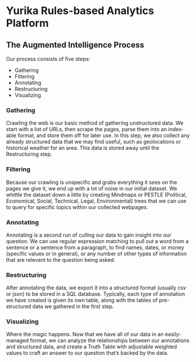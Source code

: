 # Yurika Rules-based Analytics Platform

## The Augmented Intelligence Process

Our process consists of five steps:
* Gathering
* Filtering
* Annotating
* Restructuring
* Visualizing
### Gathering
Crawling the web is our basic method of gathering unstructured data. We start with a list of URLs, then scrape the pages, parse them into an index-able format, and store them off for later use. 
In this step, we also collect any already structured data that we may find useful, such as geolocations or historical weather for an area. This data is stored away until the Restructuring step.
### Filtering
Because our crawling is unspecific and grabs everything it sees on the pages we give it, we end up with a lot of noise in our initial dataset. We whittle the dataset down a little by creating Mindmaps or PESTLE (Political, Economical, Social, Technical, Legal, Environmental) trees that we can use to query for specific topics within our collected webpages.
### Annotating
Annotating is a second run of culling our data to gain insight into our question. We can use regular expression matching to pull out a word from a sentence or a sentence from a paragraph, to find names, dates, or money (specific values or in general), or any number of other types of information that are relevant to the question being asked.
### Restructuring
After annotating the data, we export it into a structured format (usually csv or json) to be stored in a SQL database. Typically, each type of annotation we have created is given its own table, along with the tables of pre-structured data we gathered in the first step.
### Visualizing
Where the magic happens. Now that we have all of our data in an easily-managed format, we can analyze the relationships between our annotations and structured data, and create a Truth Table with adjustable weighted values to craft an answer to our question that’s backed by the data. 